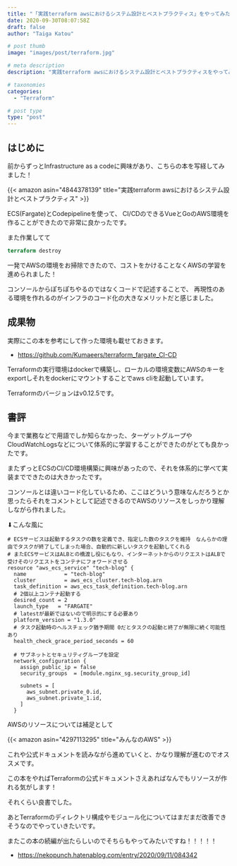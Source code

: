 ```yaml
---
title: "「実践terraform awsにおけるシステム設計とベストプラクティス」をやってみた"
date: 2020-09-30T08:07:58Z
draft: false
author: "Taiga Katou"

# post thumb 
image: "images/post/terraform.jpg"

# meta description
description: "実践terraform awsにおけるシステム設計とベストプラクティスをやってみた"

# taxonomies
categories:
  - "Terraform"

# post type
type: "post"
---
```


## はじめに
前からずっとInfrastructure as a codeに興味があり、こちらの本を写経してみました！

{{< amazon asin="4844378139" title="実践terraform awsにおけるシステム設計とベストプラクティス" >}}

ECS(Fargate)とCodepipelineを使って、
CI/CDのできるVueとGoのAWS環境を作ることができたので非常に良かったです。

また作業してて
```terraform
terraform destroy
```

一発でAWSの環境をお掃除できたので、コストをかけることなくAWSの学習を進められました！

コンソールからぽちぽちやるのではなくコードで記述することで、
再現性のある環境を作れるのがインフラのコード化の大きなメリットだと感じました。

## 成果物

実際にこの本を参考にして作った環境も載せておきます。

* <https://github.com/Kumaeers/terraform_fargate_CI-CD> 


Terraformの実行環境はdockerで構築し、ローカルの環境変数にAWSのキーをexportしそれをdockerにマウントすることでaws cliを起動しています。

Terraformのバージョンはv0.12.5です。

## 書評

今まで業務などで用語でしか知らなかった、ターゲットグループやCloudWatchLogsなどについて体系的に学習することができたのがとても良かったです。

またずっとECSのCI/CD環境構築に興味があったので、それを体系的に学べて実装までできたのは大きかったです。

コンソールとは違いコード化しているため、ここはどういう意味なんだろうとか思ったらそれをコメントとして記述できるのでAWSのリソースをしっかり理解しながら作れました。

⬇︎こんな風に

```Flutter
# ECSサービスは起動するタスクの数を定義でき、指定した数のタスクを維持　なんらかの理由でタスクが終了してしまった場合、自動的に新しいタスクを起動してくれる
# またECSサービスはALBとの橋渡し役にもなり、インターネットからのリクエストはALBで受けそのリクエストをコンテナにフォワードさせる
resource "aws_ecs_service" "tech-blog" {
  name            = "tech-blog"
  cluster         = aws_ecs_cluster.tech-blog.arn
  task_definition = aws_ecs_task_definition.tech-blog.arn
  # 2個以上コンテナ起動する
  desired_count = 2
  launch_type   = "FARGATE"
  # latestが最新ではないので明示的にする必要あり
  platform_version = "1.3.0"
  # タスク起動時のヘルスチェック猶予期間 0だとタスクの起動と終了が無限に続く可能性あり
  health_check_grace_period_seconds = 60

  # サブネットとセキュリティグループを設定
  network_configuration {
    assign_public_ip = false
    security_groups  = [module.nginx_sg.security_group_id]

    subnets = [
      aws_subnet.private_0.id,
      aws_subnet.private_1.id,
    ]
  }
```

AWSのリソースについては補足として

{{< amazon asin="4297113295" title="みんなのAWS" >}}

これや公式ドキュメントを読みながら進めていくと、かなり理解が進むのでオススメです。

この本をやればTerraformの公式ドキュメントさえあればなんでもリソースが作れる気がします！

それくらい良書でした。

あとTerraformのディレクトリ構成やモジュール化についてはまだまだ改善できそうなのでやっていきたいです。

またこの本の続編が出たらしいのでそちらもやってみたいですね！！！！！

* https://nekopunch.hatenablog.com/entry/2020/09/11/084342



